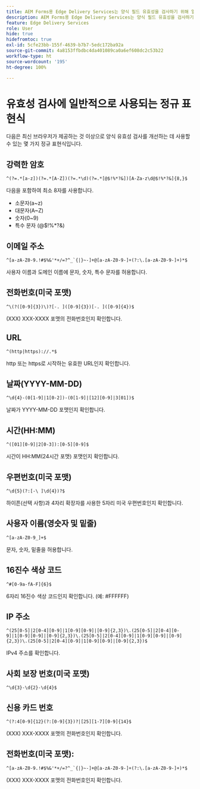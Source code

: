 ```yaml
---
title: AEM Forms용 Edge Delivery Services는 양식 필드 유효성을 검사하기 위해 일반적으로 사용되는 정규식을 사용합니다.
description: AEM Forms용 Edge Delivery Services는 양식 필드 유효성을 검사하기 위해 일반적으로 사용되는 정규식을 사용합니다.
feature: Edge Delivery Services
role: User
hide: true
hidefromtoc: true
exl-id: 5cfe23bb-155f-4639-b7b7-5edc172ba92a
source-git-commit: 4a8153ffbdbc4da401089ca0a6ef608dc2c53b22
workflow-type: ht
source-wordcount: '195'
ht-degree: 100%

---
```


# 유효성 검사에 일반적으로 사용되는 정규 표현식

다음은 최신 브라우저가 제공하는 것 이상으로 양식 유효성 검사를 개선하는 데 사용할 수 있는 몇 가지 정규 표현식입니다.

## 강력한 암호

```regex
^(?=.*[a-z])(?=.*[A-Z])(?=.*\d)(?=.*[@$!%*?&])[A-Za-z\d@$!%*?&]{8,}$
```

다음을 포함하여 최소 8자를 사용합니다.

* 소문자(a~z)
* 대문자(A~Z)
* 숫자(0~9)
* 특수 문자 (@$!%*?&amp;)


## 이메일 주소


```regex
^[a-zA-Z0-9.!#$%&'*+/=?^_`{|}~-]+@[a-zA-Z0-9-]+(?:\.[a-zA-Z0-9-]+)*$
```

사용자 이름과 도메인 이름에 문자, 숫자, 특수 문자를 허용합니다.


## 전화번호(미국 포맷)

```regex
^\(?([0-9]{3})\)?[-. ]([0-9]{3})[-. ]([0-9]{4})$
```

(XXX) XXX-XXXX 포맷의 전화번호인지 확인합니다.



## URL

```regex
^(http|https)://.*$
```

http 또는 https로 시작하는 유효한 URL인지 확인합니다.



## 날짜(YYYY-MM-DD)

```regex
^\d{4}-(0[1-9]|1[0-2])-(0[1-9]|[12][0-9]|3[01])$
```

날짜가 YYYY-MM-DD 포맷인지 확인합니다.


## 시간(HH:MM)

```regex
^([01][0-9]|2[0-3]):[0-5][0-9]$
```

시간이 HH:MM(24시간 포맷) 포맷인지 확인합니다.


## 우편번호(미국 포맷)

```regex
^\d{5}(?:[-\ ]\d{4})?$
```

하이픈(선택 사항)과 4자리 확장자를 사용한 5자리 미국 우편번호인지 확인합니다.


## 사용자 이름(영숫자 및 밑줄)

```regex
^[a-zA-Z0-9_]+$
```

문자, 숫자, 밑줄을 허용합니다.


## 16진수 색상 코드

```regex
^#[0-9a-fA-F]{6}$
```

6자리 16진수 색상 코드인지 확인합니다. (예: #FFFFFF)


## IP 주소

```regex
^(25[0-5]|2[0-4][0-9]|1[0-9][0-9]|[0-9]{2,3})\.(25[0-5]|2[0-4][0-9]|1[0-9][0-9]|[0-9]{2,3})\.(25[0-5]|2[0-4][0-9]|1[0-9][0-9]|[0-9]{2,3})\.(25[0-5]|2[0-4][0-9]|1[0-9][0-9]|[0-9]{2,3})$
```

IPv4 주소를 확인합니다.



## 사회 보장 번호(미국 포맷)

```regex
^\d{3}-\d{2}-\d{4}$
```



## 신용 카드 번호

```regex
^(?:4[0-9]{12}(?:[0-9]{3})?|[25][1-7][0-9]{14}$
```

(XXX) XXX-XXXX 포맷의 전화번호인지 확인합니다.



## 전화번호(미국 포맷):

```regex
^[a-zA-Z0-9.!#$%&'*+/=?^_`{|}~-]+@[a-zA-Z0-9-]+(?:\.[a-zA-Z0-9-]+)*$
```

(XXX) XXX-XXXX 포맷의 전화번호인지 확인합니다.
